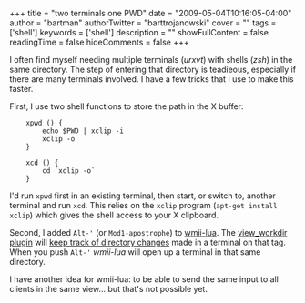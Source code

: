+++
title = "two terminals one PWD"
date = "2009-05-04T10:16:05-04:00"
author = "bartman"
authorTwitter = "barttrojanowski"
cover = ""
tags = ['shell']
keywords = ['shell']
description = ""
showFullContent = false
readingTime = false
hideComments = false
+++

I often find myself needing multiple terminals (*urxvt*) with shells (*zsh*) in the same directory.  The step of entering that
directory is teadieous, especially if there are many terminals involved.  I have a few tricks that I use to
make this faster.

<!--more-->

First, I use two shell functions to store the path in the X buffer:

        xpwd () {
            echo $PWD | xclip -i
            xclip -o
        }

        xcd () {
            cd `xclip -o`
        }

I'd run `xpwd` first in an existing terminal, then start, or switch to, another terminal and run `xcd`.
This relies on the `xclip` program (`apt-get install xclip`) which gives the shell access to your X clipboard.

Second, I added `Alt-'` (or `Mod1-apostrophe`) to [wmii-lua](http://www.jukie.net/~bart/blog/tag/wmiirc-lua).
The [view_workdir plugin](http://github.com/bartman/wmii-lua/blob/c4ee18bcb859e9e6e436edc87f645bfa0e730eba/src/plugins/view_workdir.lua)
will [keep track of directory changes](http://www.jukie.net/~bart/conf/zsh.d/S58_wmii) made in a terminal on
that tag.  When you push `Alt-'` *wmii-lua* will open up a terminal in that same directory.

I have another idea for wmii-lua: to be able to send the same input to all clients in the same view... but that's
not possible yet.
